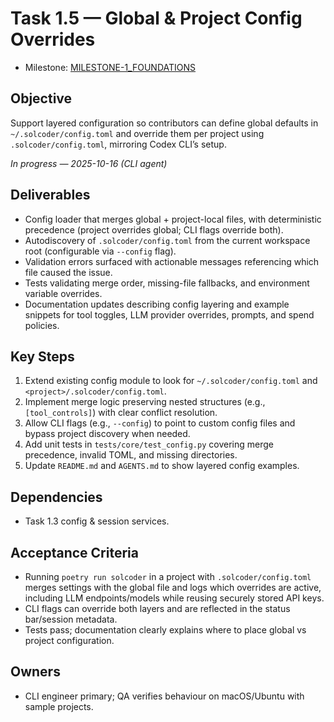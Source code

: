 # Task 1.5 — Global & Project Config Overrides

- Milestone: [MILESTONE-1_FOUNDATIONS](../milestones/MILESTONE-1_FOUNDATIONS.md)

## Objective
Support layered configuration so contributors can define global defaults in `~/.solcoder/config.toml` and override them per project using `.solcoder/config.toml`, mirroring Codex CLI’s setup.

_In progress — 2025-10-16 (CLI agent)_

## Deliverables
- Config loader that merges global + project-local files, with deterministic precedence (project overrides global; CLI flags override both).
- Autodiscovery of `.solcoder/config.toml` from the current workspace root (configurable via `--config` flag).
- Validation errors surfaced with actionable messages referencing which file caused the issue.
- Tests validating merge order, missing-file fallbacks, and environment variable overrides.
- Documentation updates describing config layering and example snippets for tool toggles, LLM provider overrides, prompts, and spend policies.

## Key Steps
1. Extend existing config module to look for `~/.solcoder/config.toml` and `<project>/.solcoder/config.toml`.
2. Implement merge logic preserving nested structures (e.g., `[tool_controls]`) with clear conflict resolution.
3. Allow CLI flags (e.g., `--config`) to point to custom config files and bypass project discovery when needed.
4. Add unit tests in `tests/core/test_config.py` covering merge precedence, invalid TOML, and missing directories.
5. Update `README.md` and `AGENTS.md` to show layered config examples.

## Dependencies
- Task 1.3 config & session services.

## Acceptance Criteria
- Running `poetry run solcoder` in a project with `.solcoder/config.toml` merges settings with the global file and logs which overrides are active, including LLM endpoints/models while reusing securely stored API keys.
- CLI flags can override both layers and are reflected in the status bar/session metadata.
- Tests pass; documentation clearly explains where to place global vs project configuration.

## Owners
- CLI engineer primary; QA verifies behaviour on macOS/Ubuntu with sample projects.
